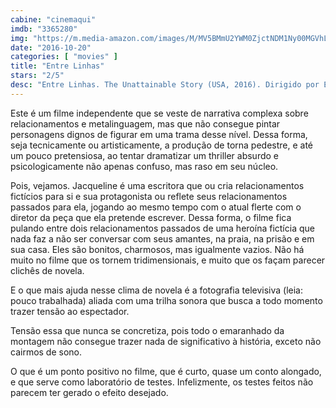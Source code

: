 ```yaml
---
cabine: "cinemaqui"
imdb: "3365280"
img: "https://m.media-amazon.com/images/M/MV5BMmU2YWM0ZjctNDM1Ny00MGVhLWJkYWEtMjFhNzkyNjJjYmYwL2ltYWdlXkEyXkFqcGdeQXVyMjEwODc1NTk@._V1_SY150_CR0,0,101,150_.jpg"
date: "2016-10-20"
categories: [ "movies" ]
title: "Entre Linhas"
stars: "2/5"
desc: "Entre Linhas. The Unattainable Story (USA, 2016). Dirigido por Emilia Ferreira. Escrito por Gay Walley, Guinevere Turner. Com Irina Björklund (Jacqueline), Harry Hamlin (David), Kevin Kilner (Peter), Edoardo Ballerini (Skene), Caprice Benedetti (Annette), Margot Bingham (Alma), Ewa Da Cruz (Annick), Lukas Hassel (Stefka), Benjamin Eakeley (Teacher)."
---
```

Este é um filme independente que se veste de narrativa complexa sobre relacionamentos e metalinguagem, mas que não consegue pintar personagens dignos de figurar em uma trama desse nível. Dessa forma, seja tecnicamente ou artisticamente, a produção de torna pedestre, e até um pouco pretensiosa, ao tentar dramatizar um thriller absurdo e psicologicamente não apenas confuso, mas raso em seu núcleo.

Pois, vejamos. Jacqueline é uma escritora que ou cria relacionamentos fictícios para si e sua protagonista ou reflete seus relacionamentos passados para ela, jogando ao mesmo tempo com o atual flerte com o diretor da peça que ela pretende escrever. Dessa forma, o filme fica pulando entre dois relacionamentos passados de uma heroína fictícia que nada faz a não ser conversar com seus amantes, na praia, na prisão e em sua casa. Eles são bonitos, charmosos, mas igualmente vazios. Não há muito no filme que os tornem tridimensionais, e muito que os façam parecer clichês de novela.

E o que mais ajuda nesse clima de novela é a fotografia televisiva (leia: pouco trabalhada) aliada com uma trilha sonora que busca a todo momento trazer tensão ao espectador.

Tensão essa que nunca se concretiza, pois todo o emaranhado da montagem não consegue trazer nada de significativo à história, exceto não cairmos de sono.

O que é um ponto positivo no filme, que é curto, quase um conto alongado, e que serve como laboratório de testes. Infelizmente, os testes feitos não parecem ter gerado o efeito desejado.
